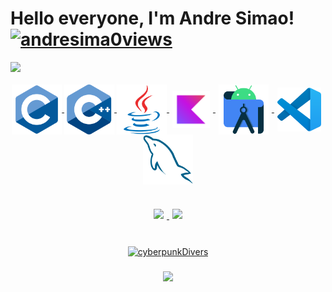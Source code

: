 <h1 align="left" >Hello everyone, I'm Andre Simao!  
  <a href="https://www.linkedin.com/in/andre-simao-254692230/ "target="_blank">  
    <img src="https://komarev.com/ghpvc/?username=andresima0&label=Profile%20views" alt="andresima0views"/>
</h1> 

<img src="https://readme-typing-svg.demolab.com/?lines=I'm%20Brazilian%20IT%20student;I'm%20Starting%20on%20GitHub%20now;Some%20topics%20I'm%20interested%20in:&font=Fira%20Code&Left=true&width=500&height=25&color=00FF00&vCenter=true&pause=500&size=20"/>

<div align="center">
<div style="display: inline_block"><br>
  <img align="center" alt="alms-c"  width="80" hspace="0" src="https://raw.githubusercontent.com/devicons/devicon/master/icons/c/c-original.svg">
  <img align="center" alt="alms-cplusplus"  width="80" hspace="0" src="https://raw.githubusercontent.com/devicons/devicon/master/icons/cplusplus/cplusplus-original.svg">
  <img align="center" alt="alms-java" width="80" hspace="0" src="https://raw.githubusercontent.com/devicons/devicon/master/icons/java/java-original.svg">
  <img align="center" alt="alms-kotlin" width="60" hspace="5" src="https://raw.githubusercontent.com/devicons/devicon/master/icons/kotlin/kotlin-original.svg">
  <img align="center" alt="alms-androidstudio" width="80" hspace="5" src="https://raw.githubusercontent.com/devicons/devicon/master/icons/androidstudio/androidstudio-original.svg">
  <img align="center" alt="alms-vscode" width="70" hspace="5" src="https://raw.githubusercontent.com/devicons/devicon/master/icons/vscode/vscode-original.svg">
  <img align="center" alt="alms-mysql" width="80" hspace="5" src="https://raw.githubusercontent.com/devicons/devicon/master/icons/mysql/mysql-original.svg">
</div>
  
#
<div align="center">
<a href="https://github.com/andresima0">
  <img height="180em" hspace= "5" src="https://github-readme-stats.vercel.app/api?username=andresima0&show_icons=true&theme=dark&include_all_commits=true&count_private=true"/>
  <img height="180" hspace= "5" src="https://github-readme-stats.vercel.app/api/top-langs/?username=andresima0&layout=compact&langs_count=16&theme=dark"/>
</div>

#
<div align="center">
  <img align="center" alt="cyberpunkDivers" width="840" src="https://github.com/andresima0/andresima0/assets/111400782/400ed31b-0dd1-4ff1-8700-d754c48b3719">
</div>

###
<div text align="center">
  <img src="https://readme-typing-svg.demolab.com/?lines=Shall%20we%20dive%20deep%20into%20knowledge?&font=Fira%20Code&Left=true&width=500&height=25&color=800080&vCenter=true&pause=5000&size=20"/>
</div>
